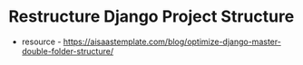 # Restructure Django Project Structure
- resource - https://aisaastemplate.com/blog/optimize-django-master-double-folder-structure/